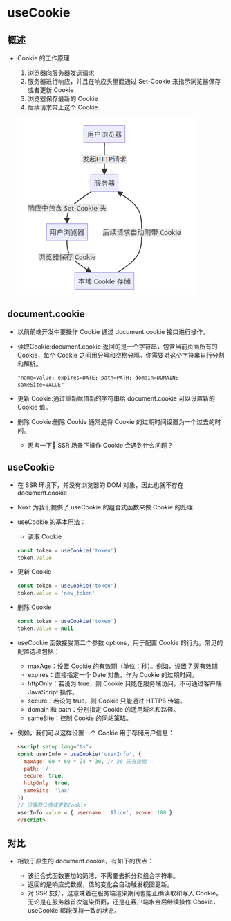 # useCookie

## 概述

+ Cookie 的工作原理

  1. 浏览器向服务器发送请求
  2. 服务器进行响应，并且在响应头里面通过 Set-Cookie 来指示浏览器保存或者更新 Cookie
  3. 浏览器保存最新的 Cookie
  4. 后续请求带上这个 Cookie

  ![alt text](images/cookie.png)

## document.cookie

+ 以前前端开发中要操作 Cookie 通过 document.cookie 接口进行操作。

+ 读取Cookie:document.cookie 返回的是一个字符串，包含当前页面所有的 Cookie，每个 Cookie 之间用分号和空格分隔。你需要对这个字符串自行分割和解析。

  ```
  "name=value; expires=DATE; path=PATH; domain=DOMAIN; sameSite=VALUE"
  ```

+ 更新 Cookie:通过重新赋值新的字符串给 document.cookie 可以设置新的 Cookie 值。

+ 删除 Cookie:删除 Cookie 通常是将 Cookie 的过期时间设置为一个过去的时间。

  + 思考一下🤔 SSR 场景下操作 Cookie 会遇到什么问题？

## useCookie

+ 在 SSR 环境下，并没有浏览器的 DOM 对象，因此也就不存在 document.cookie
+ Nuxt 为我们提供了 useCookie 的组合式函数来做 Cookie 的处理

+ useCookie 的基本用法：

  + 读取 Cookie

  ```js
  const token = useCookie('token')
  token.value
  ```

+ 更新 Cookie

  ```js
  const token = useCookie('token')
  token.value = 'new_token'
  ```

+ 删除 Cookie

  ```js
  const token = useCookie('token')
  token.value = null
  ```

+ useCookie 函数接受第二个参数 options，用于配置 Cookie 的行为。常见的配置选项包括：

  + maxAge：设置 Cookie 的有效期（单位：秒）。例如，设置 7 天有效期
  + expires：直接指定一个 Date 对象，作为 Cookie 的过期时间。
  + httpOnly：若设为 true，则 Cookie 只能在服务端访问，不可通过客户端 JavaScript 操作。
  + secure：若设为 true，则 Cookie 只能通过 HTTPS 传输。
  + domain 和 path：分别指定 Cookie 的适用域名和路径。
  + sameSite：控制 Cookie 的同站策略。

+ 例如，我们可以这样设置一个 Cookie 用于存储用户信息：

  ```html
  <script setup lang="ts">
  const userInfo = useCookie('userInfo', {
    maxAge: 60 * 60 * 24 * 30, // 30 天有效期
    path: '/',
    secure: true,
    httpOnly: true,
    sameSite: 'lax'
  })
  // 设置默认值或更新Cookie
  userInfo.value = { username: 'Alice', score: 100 }
  </script>
  ```

## 对比

+ 相较于原生的 document.cookie，有如下的优点：

  + 该组合式函数更加的简洁，不需要去拆分和组合字符串。
  + 返回的是响应式数据，值的变化会自动触发视图更新。
  + 对 SSR 友好，这意味着在服务端渲染期间也能正确读取和写入 Cookie。无论是在服务器首次渲染页面，还是在客户端水合后继续操作 Cookie，useCookie 都能保持一致的状态。
